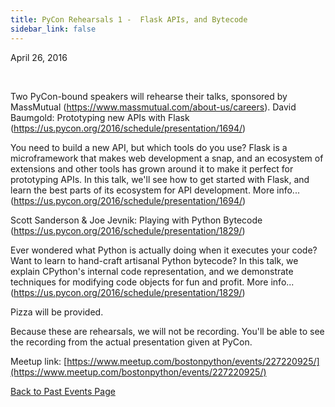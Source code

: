 ```yaml
---
title: PyCon Rehearsals 1 -  Flask APIs, and Bytecode
sidebar_link: false
---
```


April 26, 2016


   

Two PyCon-bound speakers will rehearse their talks, sponsored by MassMutual (https://www.massmutual.com/about-us/careers). David Baumgold: Prototyping new APIs with Flask (https://us.pycon.org/2016/schedule/presentation/1694/)

You need to build a new API, but which tools do you use? Flask is a microframework that makes web development a snap, and an ecosystem of extensions and other tools has grown around it to make it perfect for prototyping APIs. In this talk, we'll see how to get started with Flask, and learn the best parts of its ecosystem for API development. More info... (https://us.pycon.org/2016/schedule/presentation/1694/)

Scott Sanderson & Joe Jevnik: Playing with Python Bytecode (https://us.pycon.org/2016/schedule/presentation/1829/)

Ever wondered what Python is actually doing when it executes your code? Want to learn to hand-craft artisanal Python bytecode? In this talk, we explain CPython's internal code representation, and we demonstrate techniques for modifying code objects for fun and profit. More info... (https://us.pycon.org/2016/schedule/presentation/1829/)

Pizza will be provided.

Because these are rehearsals, we will not be recording. You'll be able to see the recording from the actual presentation given at PyCon.


Meetup link: [https://www.meetup.com/bostonpython/events/227220925/](https://www.meetup.com/bostonpython/events/227220925/)

[Back to Past Events Page](index.md)